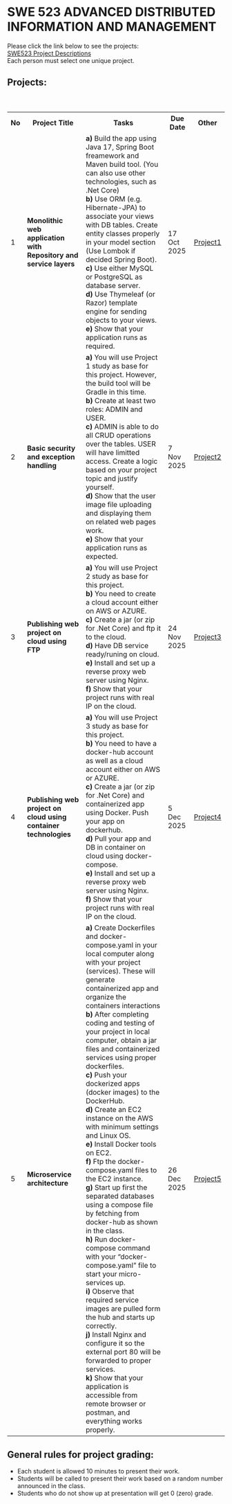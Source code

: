 # SWE 523 ADVANCED DISTRIBUTED INFORMATION AND MANAGEMENT

Please click the link below to see the projects: <br>
[SWE523 Project Descriptions](SWE523_ProjectDescriptions_2025.pdf) <br>
Each person must select one unique project.  

## Projects:

<table>
  <header>
    <th>No</th>
    <th>Project Title</th>
    <th>Tasks</th>
    <th>Due Date</th>
    <th>Other</th>
  </header>
  <body>
    <tr>
      <td>1</td>
      <td><b>Monolithic web application with Repository and service layers</b></td>
      <td>
        <b>a)</b> Build the app using Java 17, Spring Boot freamework and Maven build tool. (You can also use other technologies, such as .Net Core)<br> 
        <b>b)</b> Use ORM (e.g. Hibernate-JPA) to associate your views with DB tables. Create entity classes properly in your model section (Use Lombok if decided Spring Boot).<br>
        <b>c)</b> Use either MySQL or PostgreSQL as database server.<br>
        <b>d)</b> Use Thymeleaf (or Razor) template engine for sending objects to your views.<br>
        <b>e)</b> Show that your application runs as required.
      </td>
      <td>17 Oct 2025<br></td>
      <td><a href="pro1.pdf">Project1</a></td>
    </tr>
    <tr>
      <td>2</td>
      <td><b>Basic security and exception handling</b></td>
      <td>
        <b>a)</b> You will use Project 1 study as base for this project. However, the build tool will be Gradle in this time.<br>
        <b>b)</b> Create at least two roles: ADMIN and USER. <br>
        <b>c)</b> ADMIN is able to do all CRUD operations over the tables. USER will have limitted access. Create a logic based on your project topic and justify yourself. <br>
        <b>d)</b> Show that the user image file uploading and displaying them on related web pages work. <br>
        <b>e)</b> Show that your application runs as expected.
      </td>
      <td>7 Nov 2025<br></td>
      <td><a href="pro2.pdf">Project2</a></td>
    </tr>
    <tr>
      <td>3</td>
      <td><b>Publishing web project on cloud using FTP</b></td>
      <td>
        <b>a)</b> You will use Project 2 study as base for this project. <br>
        <b>b)</b> You need to create a cloud account either on AWS or AZURE. <br>
        <b>c)</b> Create a jar (or zip for .Net Core) and ftp it to the cloud. <br>
        <b>d)</b> Have DB service ready/runing on cloud. <br>
        <b>e)</b> Install and set up a reverse proxy web server using Nginx.<br>
        <b>f)</b> Show that your project runs with real IP on the cloud. <br>
      </td>
      <td>24 Nov 2025<br></td>
      <td><a href="pro3.pdf">Project3</a></td>
    </tr>
        <tr>
      <td>4</td>
      <td><b>Publishing web project on cloud using container technologies</b></td>
      <td>
        <b>a)</b> You will use Project 3 study as base for this project. <br>
        <b>b)</b> You need to have a docker-hub account as well as a cloud account either on AWS or AZURE. <br>
        <b>c)</b> Create a jar (or zip for .Net Core) and containerized app using Docker. Push your app on dockerhub.<br>
        <b>d)</b> Pull your app and DB in container on cloud using docker-compose.<br>
        <b>e)</b> Install and set up a reverse proxy web server using Nginx.<br>
        <b>f)</b> Show that your project runs with real IP on the cloud. <br>
      </td>
      <td>5 Dec 2025<br></td>
      <td><a href="pro4.pdf">Project4</a></td>
    </tr>
            <tr>
      <td>5</td>
      <td><b>Microservice architecture</b></td>
      <td>
        <b>a)</b> Create Dockerfiles and docker-compose.yaml in your local computer along with your project (services). These will generate containerized app and organize the containers interactions  <br>
<b>b)</b> After completing coding and testing of your project in local computer, obtain a jar files and containerized services using proper dockerfiles.<br>
<b>c)</b> Push your dockerized apps (docker images) to the DockerHub. <br>
<b>d)</b> Create an EC2 instance on the AWS with minimum settings and Linux OS.<br>
<b>e)</b> Install Docker tools on EC2.<br>
<b>f)</b> Ftp the docker-compose.yaml files to the EC2 instance.<br>
<b>g)</b> Start up first the separated databases using a compose file by fetching from docker-hub as shown in the class.<br>
<b>h)</b> Run docker-compose command with your “docker-compose.yaml” file to start your micro-services up.<br>
<b>i)</b> Observe that required service images are pulled form the hub and starts up correctly.<br>
<b>j)</b> Install Nginx and configure it so the external port 80 will be forwarded to proper services.<br>
<b>k)</b> Show that your application is accessible from remote browser or postman, and everything works properly.
      </td>
      <td>26 Dec 2025<br></td>
      <td><a href="pro5.pdf">Project5</a></td>
    </tr>
  </body>
</table>


## General rules for project grading:
* Each student is allowed 10 minutes to present their work.
* Students will be called to present their work based on a random number announced in the class. 
* Students who do not show up at presentation will get 0 (zero) grade.

